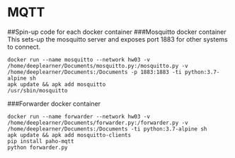 # MQTT

##Spin-up code for each docker container
###Mosquitto docker container
This sets-up the mosquitto server and exposes port 1883 for other systems to connect.
```
docker run --name mosquitto --network hw03 -v /home/deeplearner/Documents/mosquitto.py:/mosquitto.py -v /home/deeplearner/Documents:/Documents -p 1883:1883 -ti python:3.7-alpine sh 
apk update && apk add mosquitto
/usr/sbin/mosquitto
```
###Forwarder docker container
```
docker run --name forwarder --network hw03 -v /home/deeplearner/Documents/forwarder.py:/forwarder.py -v /home/deeplearner/Documents:/Documents -ti python:3.7-alpine sh 
apk update && apk add mosquitto-clients
pip install paho-mqtt
python forwarder.py
```

###
